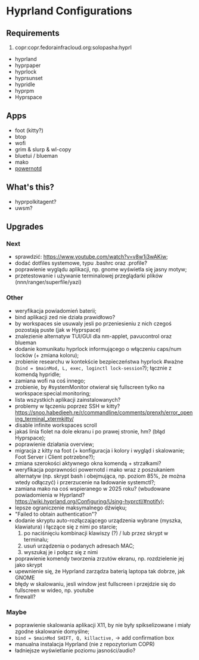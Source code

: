 # Hyprland Configurations

## Requirements
1. copr:copr.fedorainfracloud.org:solopasha:hyprl
- hyprland
- hyprpaper
- hyprlock
- hyprsunset
- hypridle
- hyprpm
- Hyprspace

## Apps
- foot (kitty?)
- btop
- wofi
- grim & slurp & wl-copy
- bluetui / blueman
- mako
- [powernotd](https://lib.rs/crates/powernotd)

## What's this?
- hyprpolkitagent?
- uwsm?

## Upgrades

### Next
- sprawdzić: https://www.youtube.com/watch?v=v8w1i3wAKiw;
- dodać dotfiles systemowe, typu .bashrc oraz .profile?
- poprawienie wyglądu aplikacji, np. gnome wyświetla się jasny motyw;
- przetestowanie i używanie terminalowej przeglądarki plików (nnn/ranger/superfile/yazi)


### Other
- weryfikacja powiadomień baterii;
- bind aplikacji zed nie działa prawidłowo?
- by workspaces sie usuwaly jesli po przeniesieniu z nich czegoś pozostają puste (jak w Hyprspace)
- znalezienie alternatyw TUI/GUI dla nm-applet, pavucontrol oraz blueman
- dodanie komunikatu hyprlock informującego o włączeniu caps/num locków (+ zmiana koloru);
- zrobienie researchu w kontekście bezpieczeństwa hyprlock #ważne (`bind = $mainMod, L, exec, loginctl lock-session`?); łącznie z komendą hypridle;
- zamiana wofi na coś innego;
- zrobienie, by #systemMonitor otwierał się fullscreen tylko na workspace:special:monitoring;
- lista wszystkich aplikacji zainstalowanych?
- problemy w łączeniu poprzez SSH w kitty? https://snoo.habedieeh.re/r/commandline/comments/prenxh/error_opening_terminal_xtermkitty/
- disable infinite workspaces scroll
- jakaś linia fiolet na dole ekranu i po prawej stronie, hm? (błąd Hyprspace);
- poprawienie działania overview;
- migracja z kitty na foot (+ konfiguracja i kolory i wygląd i skalowanie; Foot Server i Client potrzebne?);
- zmiana szerokości aktywnego okna komendą + strzałkami?
- weryfikacja poprawności powernotd i mako wraz z poszukaniem alternatyw (np. skrypt bash i obejmująca, np. poziom 85%, że można wtedy odłączyć) i przerzucenie na ładowanie systemctl?;
- zamiana mako na coś wspieranego w 2025 roku? (wbudowane powiadomienia w Hyprland? https://wiki.hyprland.org/Configuring/Using-hyprctl/#notify);
- lepsze ograniczenie maksymalnego dźwięku;
- "Failed to obtain authentication"?
- dodanie skryptu auto-rozłączającego urządzenia wybrane (myszka, klawiatura) i łączące się z nimi po starcie;
  1. po naciśnięciu kombinacji klawiszy (?) / lub przez skrypt w terminalu;
  2. usuń urządzenia o podanych adresach MAC;
  3. wyszukaj je i połącz się z nimi
- poprawienie komendy tworzenia zrzutów ekranu, np. rozdzielenie jej jako skrypt
- upewnienie się, że Hyprland zarządza baterią laptopa tak dobrze, jak GNOME
- błędy w skalowaniu, jesli window jest fullscreen i przejdzie się do fullscreen w wideo, np. youtube
- firewall?

### Maybe
- poprawienie skalowania aplikacji X11, by nie były spikselizowane i miały zgodne skalowanie domyślne;
- `bind = $mainMod SHIFT, Q, killactive,` -> add confirmation box
- manualna instalacja Hyprland (nie z repozytorium COPR)
- ładniejsze wyświetlanie poziomu jasności/audio?
